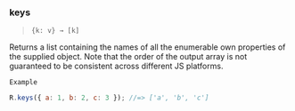 ### keys

> `{k: v} → [k]`

Returns a list containing the names of all the enumerable own properties of the supplied object. Note that the order of the output array is not guaranteed to be consistent across different JS platforms.

`Example`

```js
R.keys({ a: 1, b: 2, c: 3 }); //=> ['a', 'b', 'c']
```
